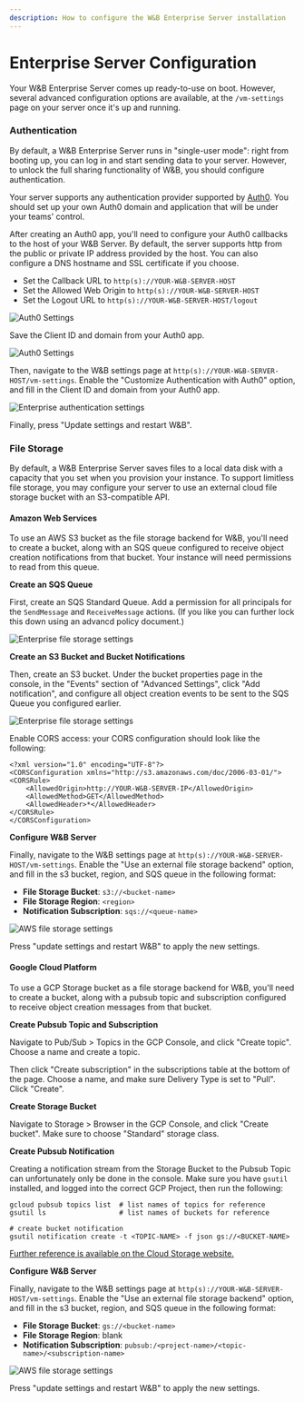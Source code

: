 ```yaml
---
description: How to configure the W&B Enterprise Server installation
---
```


# Enterprise Server Configuration

Your W&B Enterprise Server comes up ready-to-use on boot. However, several advanced configuration options are available, at the `/vm-settings` page on your server once it's up and running.

### Authentication

By default, a W&B Enterprise Server runs in "single-user mode": right from booting up, you can log in and start sending data to your server. However, to unlock the full sharing functionality of W&B, you should configure authentication.

Your server supports any authentication provider supported by [Auth0](https://auth0.com/). You should set up your own Auth0 domain and application that will be under your teams' control.

After creating an Auth0 app, you'll need to configure your Auth0 callbacks to the host of your W&B Server. By default, the server supports http from the public or private IP address provided by the host. You can also configure a DNS hostname and SSL certificate if you choose.

* Set the Callback URL to `http(s)://YOUR-W&B-SERVER-HOST`
* Set the Allowed Web Origin to `http(s)://YOUR-W&B-SERVER-HOST`
* Set the Logout URL to `http(s)://YOUR-W&B-SERVER-HOST/logout`

![Auth0 Settings](https://docs.wandb.com/img/auth0-1.png)

Save the Client ID and domain from your Auth0 app.

![Auth0 Settings](https://docs.wandb.com/img/auth0-2.png)

Then, navigate to the W&B settings page at `http(s)://YOUR-W&B-SERVER-HOST/vm-settings`. Enable the "Customize Authentication with Auth0" option, and fill in the Client ID and domain from your Auth0 app.

![Enterprise authentication settings](https://docs.wandb.com/img/enterprise-auth.png)

Finally, press "Update settings and restart W&B".

### File Storage

By default, a W&B Enterprise Server saves files to a local data disk with a capacity that you set when you provision your instance. To support limitless file storage, you may configure your server to use an external cloud file storage bucket with an S3-compatible API.

#### Amazon Web Services

To use an AWS S3 bucket as the file storage backend for W&B, you'll need to create a bucket, along with an SQS queue configured to receive object creation notifications from that bucket. Your instance will need permissions to read from this queue.

**Create an SQS Queue**

First, create an SQS Standard Queue. Add a permission for all principals for the `SendMessage` and `ReceiveMessage` actions. \(If you like you can further lock this down using an advancd policy document.\)

![Enterprise file storage settings](https://docs.wandb.com/img/sqs-perms.png)

**Create an S3 Bucket and Bucket Notifications**

Then, create an S3 bucket. Under the bucket properties page in the console, in the "Events" section of "Advanced Settings", click "Add notification", and configure all object creation events to be sent to the SQS Queue you configured earlier.

![Enterprise file storage settings](https://docs.wandb.com/img/s3-notification.png)

Enable CORS access: your CORS configuration should look like the following:

```text
<?xml version="1.0" encoding="UTF-8"?>
<CORSConfiguration xmlns="http://s3.amazonaws.com/doc/2006-03-01/">
<CORSRule>
    <AllowedOrigin>http://YOUR-W&B-SERVER-IP</AllowedOrigin>
    <AllowedMethod>GET</AllowedMethod>
    <AllowedHeader>*</AllowedHeader>
</CORSRule>
</CORSConfiguration>
```

**Configure W&B Server**

Finally, navigate to the W&B settings page at `http(s)://YOUR-W&B-SERVER-HOST/vm-settings`. Enable the "Use an external file storage backend" option, and fill in the s3 bucket, region, and SQS queue in the following format:

* **File Storage Bucket**: `s3://<bucket-name>`
* **File Storage Region**: `<region>`
* **Notification Subscription**: `sqs://<queue-name>`

![AWS file storage settings](https://docs.wandb.com/img/aws-filestore.png)

Press "update settings and restart W&B" to apply the new settings.

#### Google Cloud Platform

To use a GCP Storage bucket as a file storage backend for W&B, you'll need to create a bucket, along with a pubsub topic and subscription configured to receive object creation messages from that bucket.

**Create Pubsub Topic and Subscription**

Navigate to Pub/Sub &gt; Topics in the GCP Console, and click "Create topic". Choose a name and create a topic.

Then click "Create subscription" in the subscriptions table at the bottom of the page. Choose a name, and make sure Delivery Type is set to "Pull". Click "Create".

**Create Storage Bucket**

Navigate to Storage &gt; Browser in the GCP Console, and click "Create bucket". Make sure to choose "Standard" storage class.

**Create Pubsub Notification**

Creating a notification stream from the Storage Bucket to the Pubsub Topic can unfortunately only be done in the console. Make sure you have `gsutil` installed, and logged into the correct GCP Project, then run the following:

```text
gcloud pubsub topics list  # list names of topics for reference
gsutil ls                  # list names of buckets for reference

# create bucket notification
gsutil notification create -t <TOPIC-NAME> -f json gs://<BUCKET-NAME>
```

[Further reference is available on the Cloud Storage website.](https://cloud.google.com/storage/docs/reporting-changes)

**Configure W&B Server**

Finally, navigate to the W&B settings page at `http(s)://YOUR-W&B-SERVER-HOST/vm-settings`. Enable the "Use an external file storage backend" option, and fill in the s3 bucket, region, and SQS queue in the following format:

* **File Storage Bucket**: `gs://<bucket-name>`
* **File Storage Region**: blank
* **Notification Subscription**: `pubsub:/<project-name>/<topic-name>/<subscription-name>`

![AWS file storage settings](https://docs.wandb.com/img/gcloud-filestore.png)

Press "update settings and restart W&B" to apply the new settings.

